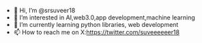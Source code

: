 - 👋 Hi, I’m @srsuveer18
- 👀 I’m interested in AI,web3.0,app development,machine learning
- 🌱 I’m currently learning python libraries, web development
- 📫 How to reach me on X:https://twitter.com/suveeeeeer18

<!---
srsuveer18/srsuveer18 is a ✨ special ✨ repository because its `README.md` (this file) appears on your GitHub profile.
You can click the Preview link to take a look at your changes.
--->
